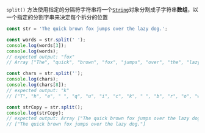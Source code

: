 `split()` 方法使用指定的分隔符字符串将一个[`String`](https://developer.mozilla.org/zh-CN/docs/Web/JavaScript/Reference/String)对象分割成子字符串**数组**，以一个指定的分割字串来决定每个拆分的位置

```js
const str = 'The quick brown fox jumps over the lazy dog.';

const words = str.split(' ');
console.log(words[3]);
console.log(words);
// expected output: "fox"
// Array ["The", "quick", "brown", "fox", "jumps", "over", "the", "lazy", "dog."]

const chars = str.split('');
console.log(chars);
console.log(chars[8]);
// expected output: "k"
// ["T", "h", "e", " ", "q", "u", "i", "c", "k", " ", "b", "r", "o", "w", "n", " ", "f", "o", "x", " ", "j", "u", "m", "p", "s", " ", "o", "v", "e", "r", " ", "t", "h", "e", " ", "l", "a", "z", "y", " ", "d", "o", "g", "."] > "k"

const strCopy = str.split();
console.log(strCopy);
// expected output: Array ["The quick brown fox jumps over the lazy dog."]
// ["The quick brown fox jumps over the lazy dog."]

```
<!--stackedit_data:
eyJoaXN0b3J5IjpbMzA1Mjc1OTgwXX0=
-->